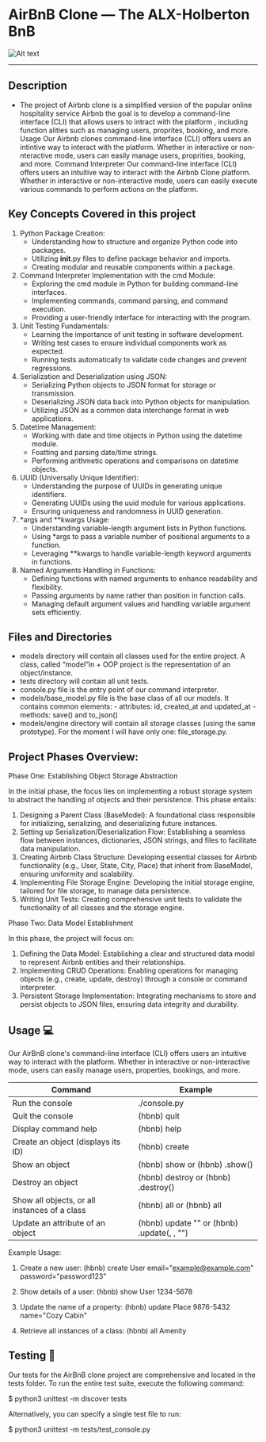 # AirBnB Clone ― The ALX-Holberton BnB
![Alt text](https://github.com/chaimaamiftah14/AirBnB_clone/assets/78249686/f2fa11f4-70dd-47b4-9dcd-726ffc1b95bd)
                                
______________________________________________________________________________________________________

Description
-----------------------------------------------------------------------------------------------------
  * The project of Airbnb clone is a simplified version of the popular online hospitality service Airbnb the goal is to develop a command-line interface (CLI) that allows users to intract with the platform , including function alities such as managing users, proprites, booking, and more.
Usage
Our Airbnb clones command-line interface (CLI) offers users an intintive way to interact with the platform. Whether in interactive or non-nteractive mode, users can easily manage users, proprities, booking, and more.
Command Interpreter
Our command-line interface (CLI) offers users an intuitive way to interact with the Airbnb Clone platform. Whether in interactive or non-interactive mode, users can easily execute various commands to perform actions on the platform.

Key Concepts Covered in this project
------------------------------------------------------------------------------------------------------

1. Python Package Creation:
   - Understanding how to structure and organize Python code into packages.
   - Utilizing __init__.py files to define package behavior and imports.
   - Creating modular and reusable components within a package.
3. Command Interpreter Implementation with the cmd Module:
   - Exploring the cmd module in Python for building command-line interfaces.
   - Implementing commands, command parsing, and command execution.
   - Providing a user-friendly interface for interacting with the program.
4. Unit Testing Fundamentals:
   - Learning the importance of unit testing in software development.
   - Writing test cases to ensure individual components work as expected.
   - Running tests automatically to validate code changes and prevent regressions.
5. Serialization and Deserialization using JSON:
   - Serializing Python objects to JSON format for storage or transmission.
   - Deserializing JSON data back into Python objects for manipulation.
   - Utilizing JSON as a common data interchange format in web applications.
6. Datetime Management:
   - Working with date and time objects in Python using the datetime module.
   - Foatting and parsing date/time strings.
    - Performing arithmetic operations and comparisons on datetime objects.
7. UUID (Universally Unique Identifier):
   - Understanding the purpose of UUIDs in generating unique identifiers.
   - Generating UUIDs using the uuid module for various applications.
   - Ensuring uniqueness and randomness in UUID generation.
8. *args and **kwargs Usage:
   - Understanding variable-length argument lists in Python functions.
   - Using *args to pass a variable number of positional arguments to a function.
   - Leveraging **kwargs to handle variable-length keyword arguments in functions.
9. Named Arguments Handling in Functions:
   - Defining functions with named arguments to enhance readability and flexibility.
   - Passing arguments by name rather than position in function calls.
   - Managing default argument values and handling variable argument sets efficiently.
   
  Files and Directories
  ----------------------------------------------------------------------------------------------------

   + models directory will contain all classes used for the entire project. A class, called “model”in    + OOP project is the representation of an object/instance.
   + tests directory will contain all unit tests.
   + console.py file is the entry point of our command interpreter.
   + models/base_model.py file is the base class of all our models. It contains common elements:
    - attributes: id, created_at and updated_at
    - methods: save() and to_json()
   + models/engine directory will contain all storage classes (using the same prototype). For the moment I will have only one: file_storage.py.

Project Phases Overview:
------------------------------------------------------------------------------------------------------

Phase One: Establishing Object Storage Abstraction

In the initial phase, the focus lies on implementing a robust storage system to abstract the handling of objects and their persistence. This phase entails:

1. Designing a Parent Class (BaseModel): A foundational class responsible for initializing, serializing, and deserializing future instances.
2. Setting up Serialization/Deserialization Flow: Establishing a seamless flow between instances, dictionaries, JSON strings, and files to facilitate data manipulation.
3. Creating Airbnb Class Structure: Developing essential classes for Airbnb functionality (e.g., User, State, City, Place) that inherit from BaseModel, ensuring uniformity and scalability.
4. Implementing File Storage Engine: Developing the initial storage engine, tailored for file storage, to manage data persistence.
5. Writing Unit Tests: Creating comprehensive unit tests to validate the functionality of all classes and the storage engine.

Phase Two: Data Model Establishment

In this phase, the project will focus on:

1. Defining the Data Model: Establishing a clear and structured data model to represent Airbnb entities and their relationships.
2. Implementing CRUD Operations: Enabling operations for managing objects (e.g., create, update, destroy) through a console or command interpreter.
3. Persistent Storage Implementation: Integrating mechanisms to store and persist objects to JSON files, ensuring data integrity and durability.

Usage 💻
-----------------------------------------------------------------------------------------------------

Our AirBnB clone's command-line interface (CLI) offers users an intuitive way to interact with the platform. Whether in interactive or non-interactive mode, users can easily manage users, properties, bookings, and more.

Command           | Example
------------------|------------------------
Run the console   | ./console.py
Quit the console  | (hbnb) quit
Display command help  | (hbnb) help <command>
Create an object (displays its ID)  | (hbnb) create <class>
Show an object   | (hbnb) show <class> <id> or (hbnb) <class>.show(<id>)
Destroy an object  | (hbnb) destroy <class> <id> or (hbnb) <class>.destroy(<id>)
Show all objects, or all instances of a class  | (hbnb) all or (hbnb) all <class>
Update an attribute of an object  | (hbnb) update <class> <id> <attribute name> "<attribute value>" or (hbnb) <class>.update(<id>, <attribute name>, "<attribute value>")

Example Usage:
1. Create a new user:
   (hbnb) create User email="example@example.com" password="password123"

2. Show details of a user:
   (hbnb) show User 1234-5678

3. Update the name of a property:
   (hbnb) update Place 9876-5432 name="Cozy Cabin"

4. Retrieve all instances of a class:
   (hbnb) all Amenity

Testing 📏
------------------------------------------------------------------------------------------------------

Our tests for the AirBnB clone project are comprehensive and located in the tests folder. To run the entire test suite, execute the following command:

$ python3 unittest -m discover tests

Alternatively, you can specify a single test file to run:

$ python3 unittest -m tests/test_console.py
